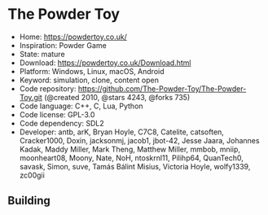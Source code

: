 # The Powder Toy

- Home: https://powdertoy.co.uk/
- Inspiration: Powder Game
- State: mature
- Download: https://powdertoy.co.uk/Download.html
- Platform: Windows, Linux, macOS, Android
- Keyword: simulation, clone, content open
- Code repository: https://github.com/The-Powder-Toy/The-Powder-Toy.git (@created 2010, @stars 4243, @forks 735)
- Code language: C++, C, Lua, Python
- Code license: GPL-3.0
- Code dependency: SDL2
- Developer: antb, arK, Bryan Hoyle, C7C8, Catelite, catsoften, Cracker1000, Doxin, jacksonmj, jacob1, jbot-42, Jesse Jaara, Johannes Kadak, Maddy Miller, Mark Theng, Matthew Miller, mmbob, mniip, moonheart08, Moony, Nate, NoH, ntoskrnl11, Pilihp64, QuanTech0, savask, Simon, suve, Tamás Bálint Misius, Victoria Hoyle, wolfy1339, zc00gii

## Building
